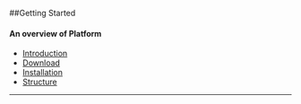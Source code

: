 ##Getting Started
#### An overview of Platform

* [Introduction](#introduction "/manuals/platform/introduction/introduction")
* [Download](#installation)
* [Installation](#installation)
* [Structure](#download)

----------
